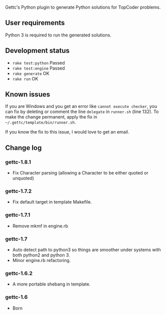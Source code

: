 Gettc's Python plugin to generate Python solutions for TopCoder problems.

## User requirements

Python 3 is required to run the generated solutions.

## Development status

* `rake test:python` Passed
* `rake test:engine` Passed
* `rake generate` OK
* `rake run` OK

## Known issues

If you are Windows and you get an error like `cannot execute checker`, you can
fix by deleting or comment the line `delegate` in `runner.sh` (line 132). To
make the change permanent, apply the fix in `~/.gettc/template/bin/runner.sh`.

If you know the fix to this issue, I would love to get an email.

## Change log

### gettc-1.8.1

* Fix Character parsing (allowing a Character to be either quoted or unquoted)

### gettc-1.7.2

* Fix default target in template Makefile.

### gettc-1.7.1

* Remove mkmf in engine.rb

### gettc-1.7

* Auto detect path to python3 so things are smoother under systems with both
python2 and python 3.
* Minor engine.rb refactoring.

### gettc-1.6.2

* A more portable shebang in template.

### gettc-1.6

* Born

